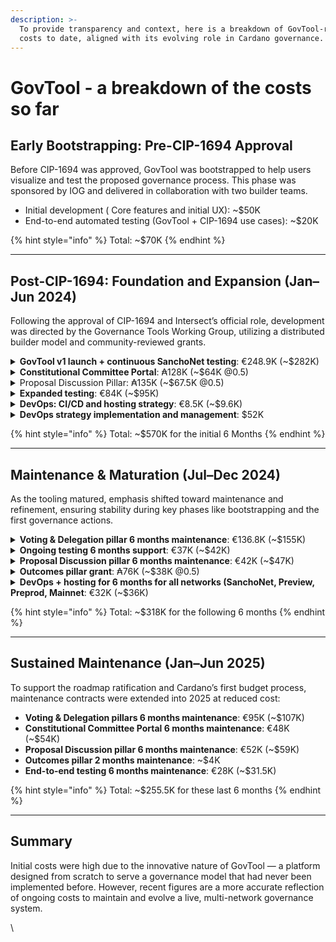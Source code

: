 ```yaml
---
description: >-
  To provide transparency and context, here is a breakdown of GovTool-related
  costs to date, aligned with its evolving role in Cardano governance.
---
```


# GovTool - a breakdown of the costs so far

## Early Bootstrapping: Pre-CIP-1694 Approval

Before CIP-1694 was approved, GovTool was bootstrapped to help users visualize and test the proposed governance process. This phase was sponsored by IOG and delivered in collaboration with two builder teams.

* Initial development ( Core features and initial UX): \~$50K
* End-to-end automated testing (GovTool + CIP-1694 use cases): \~$20K

{% hint style="info" %}
Total: \~$70K
{% endhint %}

***

## Post-CIP-1694: Foundation and Expansion (Jan–Jun 2024)

Following the approval of CIP-1694 and Intersect’s official role, development was directed by the Governance Tools Working Group, utilizing a distributed builder model and community-reviewed grants.

<details>

<summary><strong>GovTool v1 launch + continuous SanchoNet testing</strong>: €248.9K (~$282K)</summary>

Evolution of Govtool v0 made before last 1694 workshop to Govtool v1 to fully support live voting, DRep registration, retirement, search and delegation, while keeping SanchoNet Govtool live on a production environment for continuous testing, feedback and improvements

Beginning of January 2024 to end June 2024

€248.9k = \~$282k

</details>

<details>

<summary><strong>Constitutional Committee Portal</strong>: ₳128K (~$64K @0.5)</summary>

To cover the whole governance process, envisioning needs ahead of betting to bootstrapping phase and increasing chances of participation and so success, a grant was opened and awarded via community reviews for a Constitutional Committee Portal to host a simple to read version of the constitution, a record of the Constitutional committee members, an easy way for them to create vote rationales and make them visible and available to ada holders.

₳128k = \~$64k (at 0.5)

</details>

<details>

<summary>Proposal Discussion Pillar: ₳135K (~$67.5K @0.5)</summary>

To cover the needs described in CIP-1694 about off-chain socialisation and discussion before a governance action is submitted on-chain, and to make it easy for people to submit a governance action with guided process to structure metadata too, a grant to add a Proposal discussion section was opened and awarded via community reviews

₳135k = \~$67.5k

</details>

<details>

<summary><strong>Expanded testing</strong>: €84K (~$95K)</summary>

With refinement and feature growth, to ensure correctness of implementation and reliability the amount and type of automated tests for all the features connected to on chain cardano governance did evolve and expand

Beginning of January 2024 to end June 2024&#x20;

84k euros = \~$95k

</details>

<details>

<summary><strong>DevOps: CI/CD and hosting strategy</strong>: €8.5K (~$9.6K)</summary>

With addition of new part of the governance process such as expanded delegation features, proposal discussion and constitutional committee support, as well as the increase of network supported also the complexity of the CI-CD and hosting grew needed to define an overall

8.5k euros = \~$9.6k

</details>

<details>

<summary><strong>DevOps strategy implementation and management</strong>: $52K</summary>

Following the initial DevOps strategy, hands on implementation of that strategy and management was needed

$52k

</details>

{% hint style="info" %}
Total: \~$570K for the initial 6 Months
{% endhint %}

***

## Maintenance & Maturation (Jul–Dec 2024)

As the tooling matured, emphasis shifted toward maintenance and refinement, ensuring stability during key phases like bootstrapping and the first governance actions.

<details>

<summary><strong>Voting &#x26; Delegation pillar 6 months maintenance</strong>: €136.8K (~$155K)</summary>

To support full time the voting and delegation pillars, core to governance participation to reach the first community voted hard-fork and then full governance, a maintenance contract was awarded to cover from June 2024 to December 2024&#x20;

Beginning of June 2024 to end December 2024

€136.8 = \~$155k

</details>

<details>

<summary><strong>Ongoing testing 6 months support</strong>: €37K (~$42K)</summary>

Progressing from testnet to bootstrapping phase and then to full governance, while keeping up with recurrent node updates needed robust testing to support all the applications that make Govtool, for this a maintenance contract was awarded to cover from June 2024 to December 2024

Beginning of June 2024 to end December 2024

€37k = \~$42k

</details>

<details>

<summary><strong>Proposal Discussion pillar 6 months maintenance</strong>: €42K (~$47K)</summary>

To allow community to continue testing and participating in governance by making it easy to discuss and submit a governance action, on all networks, a maintenance contract was awarded to support the proposal discussion pillar and cover from June 2024 to December 2024&#x20;

Beginning of June 2024 to end December 2024

€42k = \~$47k

</details>

<details>

<summary><strong>Outcomes pillar grant</strong>: ₳76K (~$38K @0.5)</summary>

To close the governance process loop, and allow ada holders to see the outcomes of the governance actions, a grant was opened and awarded for the Outcomes pillar

₳76k = \~$38k (at 0.5)

</details>

<details>

<summary><strong>DevOps + hosting for 6 months for all networks (SanchoNet, Preview, Preprod, Mainnet</strong>: €32K (~$36K)</summary>

To continue properly hosting and deploying all 5 pillars (applications) of Govtool on SanchoNet, Preview and Mainnet a devOps maintenance contract was awarded to cover from June 2024 to December 2024

Beginning of June 2024 to end December 2024

€32k = \~$36k

</details>

{% hint style="info" %}
Total: \~$318K for the following 6 months
{% endhint %}

***

## Sustained Maintenance (Jan–Jun 2025)

To support the roadmap ratification and Cardano’s first budget process, maintenance contracts were extended into 2025 at reduced cost:

* **Voting & Delegation pillars 6 months maintenance**: €95K (\~$107K)
* **Constitutional Committee Portal  6 months maintenance**: €48K (\~$54K)
* **Proposal Discussion pillar 6 months maintenance**: €52K (\~$59K)
* **Outcomes pillar 2 months maintenance**: \~$4K
* **End-to-end testing 6 months maintenance**: €28K (\~$31.5K)

{% hint style="info" %}
Total: \~$255.5K for these last 6 months
{% endhint %}

***

## Summary

Initial costs were high due to the innovative nature of GovTool — a platform designed from scratch to serve a governance model that had never been implemented before. However, recent figures are a more accurate reflection of ongoing costs to maintain and evolve a live, multi-network governance system.

\
